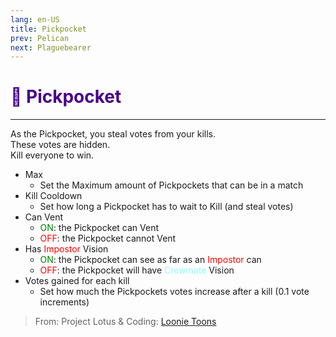 ```yaml
---
lang: en-US
title: Pickpocket
prev: Pelican
next: Plaguebearer
---
```


# <font color="#47008b">👤 <b>Pickpocket</b></font> <Badge text="Killing" type="tip" vertical="middle"/>
---

As the Pickpocket, you steal votes from your kills.<br>
These votes are hidden.<br>
Kill everyone to win.
* Max
  * Set the Maximum amount of Pickpockets that can be in a match
* Kill Cooldown
  * Set how long a Pickpocket has to wait to Kill (and steal votes)
* Can Vent
  * <font color=green>ON</font>: the Pickpocket can Vent
  * <font color=red>OFF</font>: the Pickpocket cannot Vent
* Has <font color=red>Impostor</font> Vision
  * <font color=green>ON</font>: the Pickpocket can see as far as an <font color=red>Impostor</font> can
  * <font color=red>OFF</font>: the Pickpocket will have <font color=#8cffff>Crewmate</font> Vision
* Votes gained for each kill
  * Set how much the Pickpockets votes increase after a kill (0.1 vote increments)

> From: Project Lotus & Coding: [Loonie Toons](https://github.com/Loonie-Toons)